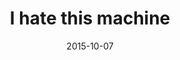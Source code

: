 ---
layout: base.njk
title : 'I hate this machine' 
view_title : 'I hate this machine' 
year : '2015' 
date : '2015-10-07' 
img_file : '/drawing/ihatethismachine.jpg' 
html_file : 'ihatethismachine' 
next_html : 'itcantmeannothingcanit.html' 
year_order : '47' 
permalink : "title/{{html_file}}.html"
---